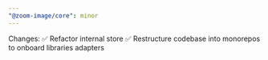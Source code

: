```yaml
---
"@zoom-image/core": minor
---
```


Changes:
    ✅ Refactor internal store
    ✅ Restructure codebase into monorepos to onboard libraries adapters

